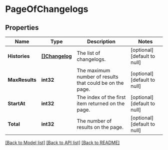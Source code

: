 # PageOfChangelogs

## Properties
Name | Type | Description | Notes
------------ | ------------- | ------------- | -------------
**Histories** | [**[]Changelog**](Changelog.md) | The list of changelogs. | [optional] [default to null]
**MaxResults** | **int32** | The maximum number of results that could be on the page. | [optional] [default to null]
**StartAt** | **int32** | The index of the first item returned on the page. | [optional] [default to null]
**Total** | **int32** | The number of results on the page. | [optional] [default to null]

[[Back to Model list]](../README.md#documentation-for-models) [[Back to API list]](../README.md#documentation-for-api-endpoints) [[Back to README]](../README.md)

